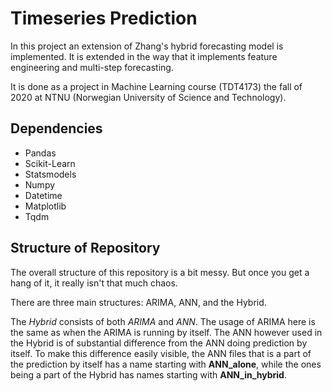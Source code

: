 # Timeseries Prediction

In this project an extension of Zhang's hybrid forecasting model is implemented. It is extended in the way that it implements feature engineering and multi-step forecasting. 

It is done as a project in Machine Learning course (TDT4173) the fall of 2020 at NTNU (Norwegian University of Science and Technology).

## Dependencies
* Pandas
* Scikit-Learn
* Statsmodels
* Numpy
* Datetime
* Matplotlib
* Tqdm

## Structure of Repository

The overall structure of this repository is a bit messy. But once you get a hang of it, it really isn't that much chaos.

There are three main structures: ARIMA, ANN, and the Hybrid. 

The *Hybrid* consists of both *ARIMA* and *ANN*. The usage of ARIMA here is the same as when the ARIMA is running by itself. The ANN however used in the Hybrid is of substantial difference from the ANN doing prediction by itself. To make this difference easily visible, the ANN files that is a part of the prediction by itself has a name starting with **ANN_alone**, while the ones being a part of the Hybrid has names starting with **ANN_in_hybrid**.